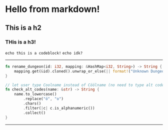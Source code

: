 # Hello from markdown!

## This is a h2


### THis is a h3!


`echo this is a codeblock!`
`echo idk?`

----------

```rust
fn rename_dungeon(id: i32, mapping: &HashMap<i32, String>) -> String {
    mapping.get(&id).cloned().unwrap_or_else(|| format!("Unknown Dungeon (ID: {})", id))
}

// let user type Coolname instead of Cöölname (no need to type alt codes)
fn check_alt_codes(name: &str) -> String {
    name.to_lowercase()
        .replace("ö", "o")
        .chars()
        .filter(|c| c.is_alphanumeric())
        .collect()
}
```
----------

